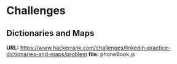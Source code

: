 # Challenges 
## Dictionaries and Maps
**URL:** https://www.hackerrank.com/challenges/linkedin-practice-dictionaries-and-maps/problem
**file:** phoneBook.js


